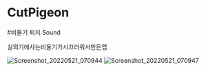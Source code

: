 # CutPigeon

#비둘기 퇴치 Sound

실외기에사는비둘기가시끄러워서만든앱

![Screenshot_20220521_070944](https://user-images.githubusercontent.com/95017248/169618770-49a970dd-4f43-47c6-8650-6b449d085140.png)
![Screenshot_20220521_070947](https://user-images.githubusercontent.com/95017248/169618776-0df54aee-2358-42c0-9e7c-347b21eb53f6.png)
